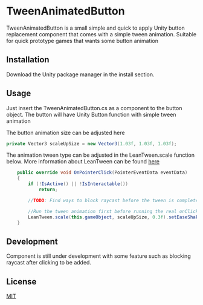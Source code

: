 # TweenAnimatedButton

TweenAnimatedButton is a small simple and quick to apply Unity button replacement component that comes with a simple tween animation. 
Suitable for quick prototype games that wants some button animation

## Installation

Download the Unity package manager in the install section.

## Usage

Just insert the TweenAnimatedButton.cs as a component to the button object. The button will have Unity Button function with simple tween animation

The button animation size can be adjusted here
```csharp
private Vector3 scaleUpSize = new Vector3(1.03f, 1.03f, 1.03f);

```

The animation tween type can be adjusted in the LeanTween.scale function below. More information about LeanTween can be found [here](https://dentedpixel.com/LeanTweenDocumentation/classes/LeanTween.html)
```csharp
    public override void OnPointerClick(PointerEventData eventData)
    {
        if (!IsActive() || !IsInteractable())
            return;

        //TODO: Find ways to block raycast before the tween is complete

        //Run the tween animation first before running the real onClick
        LeanTween.scale(this.gameObject, scaleUpSize, 0.3f).setEaseShake().setOnComplete(OnCompleteClickAnimation);
    }
```

## Development
Component is still under development with some feature such as blocking raycast after clicking to be added.

## License

[MIT](https://choosealicense.com/licenses/mit/)